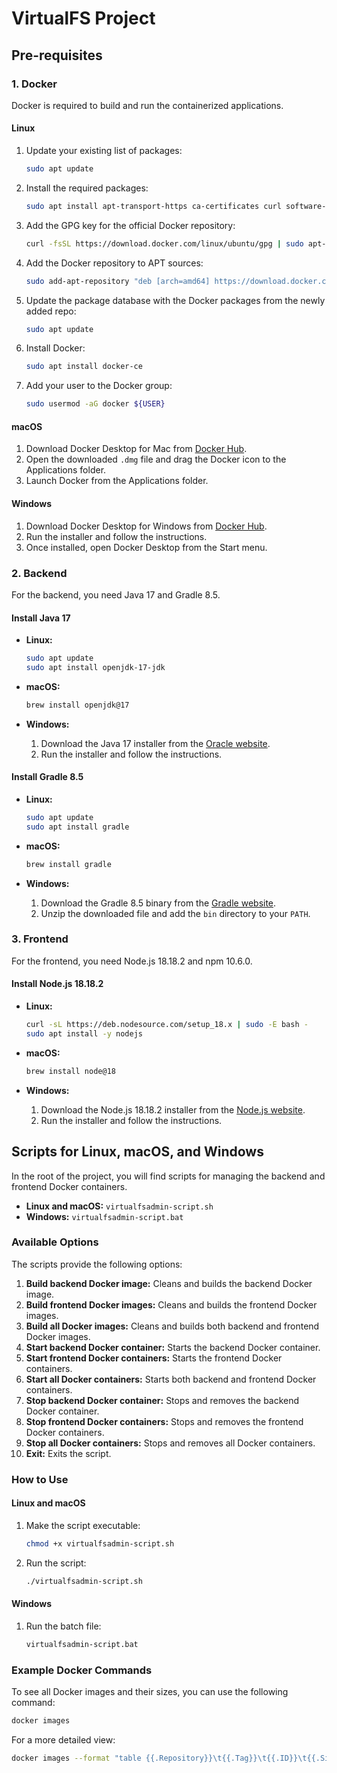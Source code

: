 # VirtualFS Project

## Pre-requisites

### 1. Docker
Docker is required to build and run the containerized applications.

#### Linux
1. Update your existing list of packages:
   ```sh
   sudo apt update
   ```
2. Install the required packages:
   ```sh
   sudo apt install apt-transport-https ca-certificates curl software-properties-common
   ```
3. Add the GPG key for the official Docker repository:
   ```sh
   curl -fsSL https://download.docker.com/linux/ubuntu/gpg | sudo apt-key add -
   ```
4. Add the Docker repository to APT sources:
   ```sh
   sudo add-apt-repository "deb [arch=amd64] https://download.docker.com/linux/ubuntu $(lsb_release -cs) stable"
   ```
5. Update the package database with the Docker packages from the newly added repo:
   ```sh
   sudo apt update
   ```
6. Install Docker:
   ```sh
   sudo apt install docker-ce
   ```
7. Add your user to the Docker group:
   ```sh
   sudo usermod -aG docker ${USER}
   ```

#### macOS
1. Download Docker Desktop for Mac from [Docker Hub](https://hub.docker.com/editions/community/docker-ce-desktop-mac/).
2. Open the downloaded `.dmg` file and drag the Docker icon to the Applications folder.
3. Launch Docker from the Applications folder.

#### Windows
1. Download Docker Desktop for Windows from [Docker Hub](https://hub.docker.com/editions/community/docker-ce-desktop-windows/).
2. Run the installer and follow the instructions.
3. Once installed, open Docker Desktop from the Start menu.

### 2. Backend
For the backend, you need Java 17 and Gradle 8.5.

#### Install Java 17
- **Linux:**
  ```sh
  sudo apt update
  sudo apt install openjdk-17-jdk
  ```

- **macOS:**
  ```sh
  brew install openjdk@17
  ```

- **Windows:**
  1. Download the Java 17 installer from the [Oracle website](https://www.oracle.com/java/technologies/javase-jdk17-downloads.html).
  2. Run the installer and follow the instructions.

#### Install Gradle 8.5
- **Linux:**
  ```sh
  sudo apt update
  sudo apt install gradle
  ```

- **macOS:**
  ```sh
  brew install gradle
  ```

- **Windows:**
  1. Download the Gradle 8.5 binary from the [Gradle website](https://gradle.org/releases/).
  2. Unzip the downloaded file and add the `bin` directory to your `PATH`.

### 3. Frontend
For the frontend, you need Node.js 18.18.2 and npm 10.6.0.

#### Install Node.js 18.18.2
- **Linux:**
  ```sh
  curl -sL https://deb.nodesource.com/setup_18.x | sudo -E bash -
  sudo apt install -y nodejs
  ```

- **macOS:**
  ```sh
  brew install node@18
  ```

- **Windows:**
  1. Download the Node.js 18.18.2 installer from the [Node.js website](https://nodejs.org/en/download/).
  2. Run the installer and follow the instructions.

## Scripts for Linux, macOS, and Windows

In the root of the project, you will find scripts for managing the backend and frontend Docker containers.

- **Linux and macOS:** `virtualfsadmin-script.sh`
- **Windows:** `virtualfsadmin-script.bat`

### Available Options

The scripts provide the following options:

1. **Build backend Docker image:** Cleans and builds the backend Docker image.
2. **Build frontend Docker images:** Cleans and builds the frontend Docker images.
3. **Build all Docker images:** Cleans and builds both backend and frontend Docker images.
4. **Start backend Docker container:** Starts the backend Docker container.
5. **Start frontend Docker containers:** Starts the frontend Docker containers.
6. **Start all Docker containers:** Starts both backend and frontend Docker containers.
7. **Stop backend Docker container:** Stops and removes the backend Docker container.
8. **Stop frontend Docker containers:** Stops and removes the frontend Docker containers.
9. **Stop all Docker containers:** Stops and removes all Docker containers.
10. **Exit:** Exits the script.

### How to Use

#### Linux and macOS
1. Make the script executable:
   ```sh
   chmod +x virtualfsadmin-script.sh
   ```
2. Run the script:
   ```sh
   ./virtualfsadmin-script.sh
   ```

#### Windows
1. Run the batch file:
   ```sh
   virtualfsadmin-script.bat
   ```

### Example Docker Commands

To see all Docker images and their sizes, you can use the following command:
```sh
docker images
```

For a more detailed view:
```sh
docker images --format "table {{.Repository}}\t{{.Tag}}\t{{.ID}}\t{{.Size}}"
```

